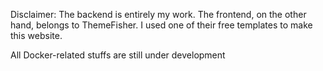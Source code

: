 Disclaimer: The backend is entirely my work. The frontend, on the other hand, belongs to ThemeFisher. I used one of their free templates to make this website.

All Docker-related stuffs are still under development

 
